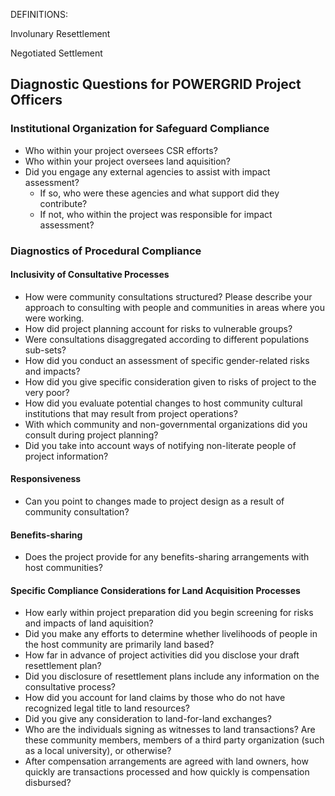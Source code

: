 DEFINITIONS:

Involunary Resettlement

Negotiated Settlement



## Diagnostic Questions for POWERGRID Project Officers

### Institutional Organization for Safeguard Compliance

* Who within your project oversees CSR efforts?
* Who within your project oversees land aquisition?
* Did you engage any external agencies to assist with impact assessment?
    - If so, who were these agencies and what support did they contribute?
    - If not, who within the project was responsible for impact assessment?

### Diagnostics of Procedural Compliance


#### Inclusivity of Consultative Processes

* How were community consultations structured? Please describe your approach to consulting with people and communities in areas where you were working.
* How did project planning account for risks to vulnerable groups?
* Were consultations disaggregated according to different populations sub-sets?
* How did you conduct an assessment of specific gender-related risks and impacts?
* How did you give  specific consideration given to risks of project to the very poor?
* How did you evaluate potential changes to host community cultural institutions that may result from project operations?
* With which community and non-governmental organizations did you consult during project planning?
* Did you take into account ways of notifying non-literate people of project information?

#### Responsiveness

* Can you point to changes made to project design as a result of community consultation?

#### Benefits-sharing

* Does the project provide for any benefits-sharing arrangements with host communities?


#### Specific Compliance Considerations for Land Acquisition Processes

* How early within project preparation did you begin screening for risks and impacts of land aquisition?
* Did you make any efforts to determine whether livelihoods of people in the host community are primarily land based?
* How far in advance of project activities did you disclose your draft resettlement plan?
* Did you disclosure of resettlement plans include any information on the consultative process?
* How did you account for land claims by those who do not have recognized legal title to land resources?
* Did you give any consideration to land-for-land exchanges?
* Who are the individuals signing as witnesses to land transactions?  Are these community members, members of a third party organization (such as a local university), or otherwise?
* After compensation arrangements are agreed with land owners, how quickly are transactions processed and how quickly is compensation disbursed?

